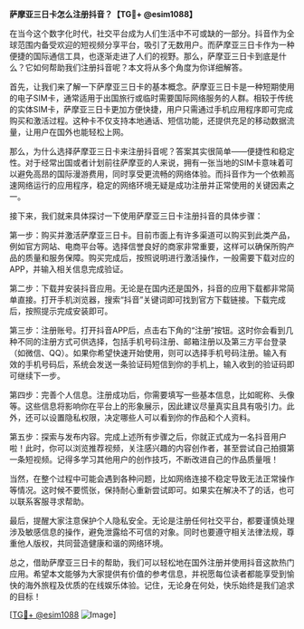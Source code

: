 **萨摩亚三日卡怎么注册抖音？【TG💪+ @esim1088】**

在当今这个数字化时代，社交平台成为人们生活中不可或缺的一部分。抖音作为全球范围内备受欢迎的短视频分享平台，吸引了无数用户。而萨摩亚三日卡作为一种便捷的国际通信工具，也逐渐走进了人们的视野。那么，萨摩亚三日卡到底是什么？它如何帮助我们注册抖音呢？本文将从多个角度为你详细解答。

首先，让我们来了解一下萨摩亚三日卡的基本概念。萨摩亚三日卡是一种短期使用的电子SIM卡，通常适用于出国旅行或临时需要国际网络服务的人群。相较于传统的实体SIM卡，萨摩亚三日卡更加方便快捷，用户只需通过手机应用程序即可完成购买和激活过程。这种卡不仅支持本地通话、短信功能，还提供充足的移动数据流量，让用户在国外也能轻松上网。

那么，为什么选择萨摩亚三日卡来注册抖音呢？答案其实很简单——便捷性和稳定性。对于经常出国或者计划前往萨摩亚的人来说，拥有一张当地的SIM卡意味着可以避免高昂的国际漫游费用，同时享受更流畅的网络体验。而抖音作为一个依赖高速网络运行的应用程序，稳定的网络环境无疑是成功注册并正常使用的关键因素之一。

接下来，我们就来具体探讨一下使用萨摩亚三日卡注册抖音的具体步骤：

第一步：购买并激活萨摩亚三日卡。目前市面上有许多渠道可以购买到此类产品，例如官方网站、电商平台等。选择信誉良好的商家非常重要，这样可以确保所购产品的质量和服务保障。购买完成后，按照说明进行激活操作，一般需要下载对应的APP，并输入相关信息完成验证。

第二步：下载并安装抖音应用。无论是在国内还是国外，抖音的应用下载都非常简单直接。打开手机浏览器，搜索“抖音”关键词即可找到官方下载链接。下载完成后，按照提示完成安装即可。

第三步：注册账号。打开抖音APP后，点击右下角的“注册”按钮。这时你会看到几种不同的注册方式可供选择，包括手机号码注册、邮箱注册以及第三方平台登录（如微信、QQ）。如果你希望快速开始使用，则可以选择手机号码注册。输入有效的手机号码后，系统会发送一条验证码短信到你的手机上，输入收到的验证码即可继续下一步。

第四步：完善个人信息。注册成功后，你需要填写一些基本信息，比如昵称、头像等。这些信息将影响你在平台上的形象展示，因此建议尽量真实且具有吸引力。此外，还可以设置隐私权限，决定哪些人可以看到你的作品和个人资料。

第五步：探索与发布内容。完成上述所有步骤之后，你就正式成为一名抖音用户啦！此时，你可以浏览推荐视频，关注感兴趣的内容创作者，甚至尝试自己拍摄第一条短视频。记得多学习其他用户的创作技巧，不断改进自己的作品质量哦！

当然，在整个过程中可能会遇到各种问题，比如网络连接不稳定导致无法正常操作等情况。这时候不要慌张，保持耐心重新尝试即可。如果实在解决不了的话，也可以联系客服寻求帮助。

最后，提醒大家注意保护个人隐私安全。无论是注册任何社交平台，都要谨慎处理涉及敏感信息的操作，避免泄露给不可信的对象。同时也要遵守相关法律法规，尊重他人版权，共同营造健康和谐的网络环境。

总之，借助萨摩亚三日卡的帮助，我们可以轻松地在国外注册并使用抖音这款热门应用。希望本文能够为大家提供有价值的参考信息，并祝愿每位读者都能享受到愉快的海外旅程及优质的在线娱乐体验。记住，无论身在何处，快乐始终是我们追求的目标！

[[TG💪+ @esim1088](https://t.me/s/esim1088) ![Image](https://i.postimg.cc/4NQfJmqS/Snipaste-2025-05-13-00-14-12.png)]